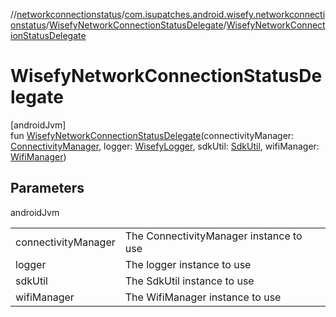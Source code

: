 //[networkconnectionstatus](../../../index.md)/[com.isupatches.android.wisefy.networkconnectionstatus](../index.md)/[WisefyNetworkConnectionStatusDelegate](index.md)/[WisefyNetworkConnectionStatusDelegate](-wisefy-network-connection-status-delegate.md)

# WisefyNetworkConnectionStatusDelegate

[androidJvm]\
fun [WisefyNetworkConnectionStatusDelegate](-wisefy-network-connection-status-delegate.md)(connectivityManager: [ConnectivityManager](https://developer.android.com/reference/kotlin/android/net/ConnectivityManager.html), logger: [WisefyLogger](../../../../core/core/com.isupatches.android.wisefy.core.logging/-wisefy-logger/index.md), sdkUtil: [SdkUtil](../../../../core/core/com.isupatches.android.wisefy.core.util/-sdk-util/index.md), wifiManager: [WifiManager](https://developer.android.com/reference/kotlin/android/net/wifi/WifiManager.html))

## Parameters

androidJvm

| | |
|---|---|
| connectivityManager | The ConnectivityManager instance to use |
| logger | The logger instance to use |
| sdkUtil | The SdkUtil instance to use |
| wifiManager | The WifiManager instance to use |
